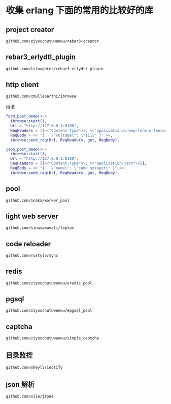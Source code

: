 # 收集 erlang 下面的常用的比较好的库

## project creator

```sh
github.com/ziyouchutuwenwu/rebar3-creator
```

## rebar3_erlydtl_plugin

```sh
github.com/tsloughter/rebar3_erlydtl_plugin
```

## http client

```sh
github.com/cmullaparthi/ibrowse
```

用法

```erlang
form_post_demo()->
  ibrowse:start(),
  Url = "http://127.0.0.1:8100",
  ReqHeaders = [{<<"Content-Type">>, <<"application/x-www-form-urlencoded">>}],
  ReqBody = << "{	\"voltage\": \"111\" }" >>,
  ibrowse:send_req(Url, ReqHeaders, get, ReqBody).

json_post_demo()->
  ibrowse:start(),
  Url = "http://127.0.0.1:8100",
  ReqHeaders = [{<<"Content-Type">>, <<"application/json">>}],
  ReqBody = << "{	\"name\": \"some snippet\" }" >>,
  ibrowse:send_req(Url, ReqHeaders, get, ReqBody).
```

## pool

```sh
github.com/inaka/worker_pool
```

## light web server

```sh
github.com/sinasamavati/leptus
```

## code reloader

```sh
github.com/rustyio/sync
```

## redis

```sh
github.com/ziyouchutuwenwu/eredis_pool
```

## pgsql

```sh
github.com/ziyouchutuwenwu/epgsql_pool
```

## captcha

```sh
github.com/ziyouchutuwenwu/simple_captcha
```

## 目录监控

```sh
github.com/sheyll/inotify
```

## json 解析

```sh
github.com/sile/jsone
```
